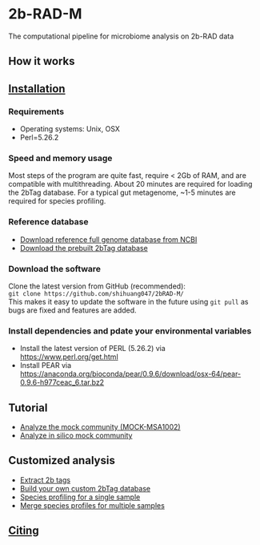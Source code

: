 # 2b-RAD-M
The computational pipeline for microbiome analysis on 2b-RAD data

## How it works
 
## [Installation](docs/install.md)
 ### Requirements
 * Operating systems: Unix, OSX
 * Perl=5.26.2
 ### Speed and memory usage
 Most steps of the program are quite fast, require < 2Gb of RAM, and are compatible with multithreading. About 20 minutes are required for loading the 2bTag     database. For a typical gut metagenome, ~1-5 minutes are required for species profiling.
 ### Reference database
 * [Download reference full genome database from NCBI](docs/ref_db.md) 
 * [Download the prebuilt 2bTag database](docs/2bTag_db.md)
 ### Download the software
 Clone the latest version from GitHub (recommended):  
`git clone https://github.com/shihuang047/2bRAD-M/`  
 This makes it easy to update the software in the future using `git pull` as bugs are fixed and features are added.

 ### Install dependencies and pdate your environmental variables
 * Install the latest version of PERL (5.26.2) via https://www.perl.org/get.html
 * Install PEAR via https://anaconda.org/bioconda/pear/0.9.6/download/osx-64/pear-0.9.6-h977ceac_6.tar.bz2
 
## Tutorial
 * [Analyze the mock community (MOCK-MSA1002)](docs/analyze_mock.md)
 * [Analyze in silico mock community](docs/snp_diversity.md)
## Customized analysis 
 * [Extract 2b tags](docs/extract_2b.md)
 * [Build your own custom 2bTag database](docs/build_db.md)
 * [Species profiling for a single sample](doc/profile_single_sample.md)
 * [Merge species profiles for multiple samples](doc/profile_single_sample.md)
## [Citing](docs/citing.md)

